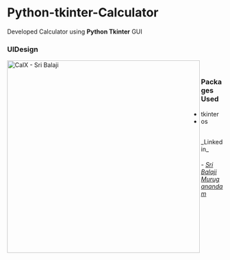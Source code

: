 # Python-tkinter-Calculator
Developed Calculator using **Python Tkinter** GUI
### UIDesign
<img align="left" alt="CalX - Sri Balaji" width="450px" src="https://i.imgur.com/tVrTZCN.png" />
<br />

### Packages Used

- tkinter
- os
<br />
_Linkedin_
<br />

###### - [Sri Balaji Muruganandam](https://www.linkedin.com/in/isribalaji/)

